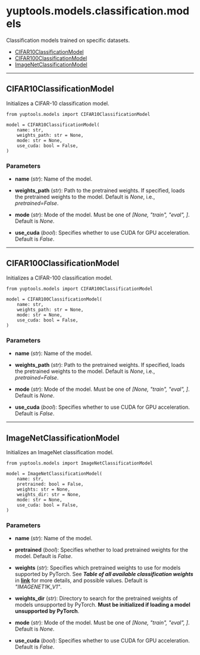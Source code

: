 # yuptools.models.classification.models

Classification models trained on specific datasets.

- [CIFAR10ClassificationModel](#cifar10classificationmodel)
- [CIFAR100ClassificationModel](#cifar100classificationmodel)
- [ImageNetClassificationModel](#imagenetclassificationmodel)


---


## CIFAR10ClassificationModel

Initializes a CIFAR-10 classification model.

```
from yuptools.models import CIFAR10ClassificationModel

model = CIFAR10ClassificationModel(
    name: str,
    weights_path: str = None,
    mode: str = None,
    use_cuda: bool = False,
)
```

### Parameters

- **name** (*str*):
Name of the model.

- **weights_path** (*str*):
Path to the pretrained weights.
If specified, loads the pretrained weights to the model.
Default is *None*, i.e., *pretrained=False*.

- **mode** (*str*):
Mode of the model.
Must be one of *[None, "train", "eval", ]*.
Default is *None*.

- **use_cuda** (*bool*):
Specifies whether to use CUDA for GPU acceleration.
Default is *False*.


---


## CIFAR100ClassificationModel

Initializes a CIFAR-100 classification model.

```
from yuptools.models import CIFAR100ClassificationModel

model = CIFAR100ClassificationModel(
    name: str,
    weights_path: str = None,
    mode: str = None,
    use_cuda: bool = False,
)
```

### Parameters

- **name** (*str*):
Name of the model.

- **weights_path** (*str*):
Path to the pretrained weights.
If specified, loads the pretrained weights to the model.
Default is *None*, i.e., *pretrained=False*.

- **mode** (*str*):
Mode of the model.
Must be one of *[None, "train", "eval", ]*.
Default is *None*.

- **use_cuda** (*bool*):
Specifies whether to use CUDA for GPU acceleration.
Default is *False*.


---


## ImageNetClassificationModel

Initializes an ImageNet classification model.

```
from yuptools.models import ImageNetClassificationModel

model = ImageNetClassificationModel(
    name: str,
    pretrained: bool = False,
    weights: str = None,
    weights_dir: str = None,
    mode: str = None,
    use_cuda: bool = False,
)
```

### Parameters

- **name** (*str*):
Name of the model.

- **pretrained** (*bool*):
Specifies whether to load pretrained weights for the model.
Default is *False*.

- **weights** (*str*):
Specifies which pretrained weights to use for models supported by PyTorch.
See ***Table of all available classification weights*** in [**link**](https://pytorch.org/vision/stable/models.html) for more details, and possible values.
Default is *"IMAGENET1K_V1"*.

- **weights_dir** (*str*):
Directory to search for the pretrained weights of models unsupported by PyTorch.
**Must be initialized if loading a model unsupported by PyTorch**.

- **mode** (*str*):
Mode of the model.
Must be one of *[None, "train", "eval", ]*.
Default is *None*.

- **use_cuda** (*bool*):
Specifies whether to use CUDA for GPU acceleration.
Default is *False*.
